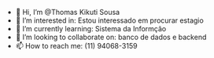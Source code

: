 - 👋 Hi, I’m @Thomas Kikuti Sousa
- 👀 I’m interested in: Estou interessado em procurar estagio
- 🌱 I’m currently learning: Sistema da Informção 
- 💞️ I’m looking to collaborate on: banco de dados e backend
- 📫 How to reach me: (11) 94068-3159
  

<!---
ThomasKikutiSousa/ThomasKikutiSousa is a ✨ special ✨ repository because its `README.md` (this file) appears on your GitHub profile.
You can click the Preview link to take a look at your changes.
--->
